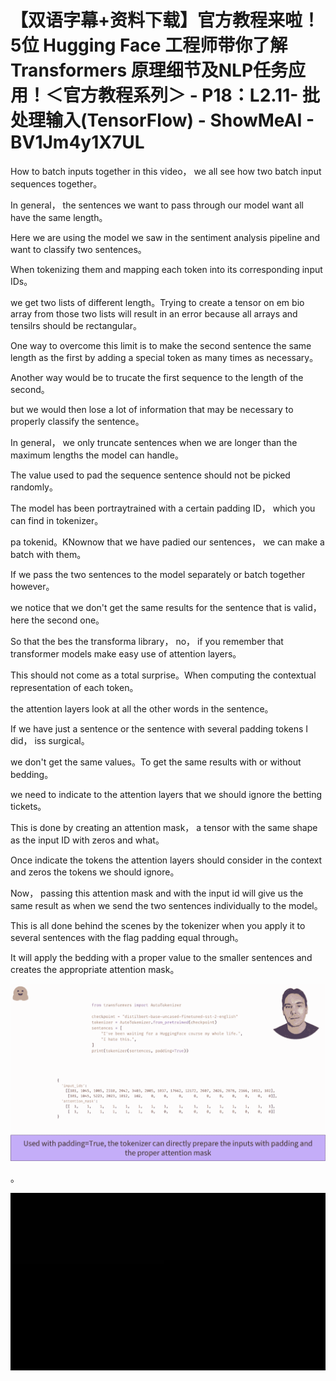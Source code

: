 # 【双语字幕+资料下载】官方教程来啦！5位 Hugging Face 工程师带你了解 Transformers 原理细节及NLP任务应用！＜官方教程系列＞ - P18：L2.11- 批处理输入(TensorFlow) - ShowMeAI - BV1Jm4y1X7UL

How to batch inputs together in this video， we all see how two batch input sequences together。

In general， the sentences we want to pass through our model want all have the same length。

Here we are using the model we saw in the sentiment analysis pipeline and want to classify two sentences。

When tokenizing them and mapping each token into its corresponding input IDs。

 we get two lists of different length。Trying to create a tensor on em bio array from those two lists will result in an error because all arrays and tensilrs should be rectangular。

One way to overcome this limit is to make the second sentence the same length as the first by adding a special token as many times as necessary。

Another way would be to trucate the first sequence to the length of the second。

 but we would then lose a lot of information that may be necessary to properly classify the sentence。

In general， we only truncate sentences when we are longer than the maximum lengths the model can handle。

The value used to pad the sequence sentence should not be picked randomly。

The model has been portraytrained with a certain padding ID， which you can find in tokenizer。

pa tokenid。KNownow that we have padied our sentences， we can make a batch with them。

If we pass the two sentences to the model separately or batch together however。

 we notice that we don't get the same results for the sentence that is valid， here the second one。

So that the bes the transforma library， no， if you remember that transformer models make easy use of attention layers。

This should not come as a total surprise。When computing the contextual representation of each token。

 the attention layers look at all the other words in the sentence。

If we have just a sentence or the sentence with several padding tokens I did， iss surgical。

 we don't get the same values。To get the same results with or without bedding。

 we need to indicate to the attention layers that we should ignore the betting tickets。

This is done by creating an attention mask， a tensor with the same shape as the input ID with zeros and what。

Once indicate the tokens the attention layers should consider in the context and zeros the tokens we should ignore。

Now， passing this attention mask and with the input id will give us the same result as when we send the two sentences individually to the model。

This is all done behind the scenes by the tokenizer when you apply it to several sentences with the flag padding equal through。

It will apply the bedding with a proper value to the smaller sentences and creates the appropriate attention mask。



![](img/c40f36051c2a9fefe3706b138b5c4937_1.png)

。

![](img/c40f36051c2a9fefe3706b138b5c4937_3.png)